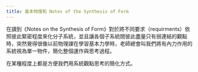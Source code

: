 ```yaml
---
title: 基本物理和 Notes of the Synthesis of Form
---
```


在讀到《Notes on the Synthesis of Form》對於將不同要求（requirments）依照彼此緊密程度來化分子系統，並且讓各個子系統間彼此盡量只有弱連結的觀點時，突然覺得很像以前物理課在學習基本力學時，老師總會叫我們將有內力作用的系統視為單一物件，簡化整個運作與思考過程。

在某種程度上都是方便我們用系統觀點思考的簡化方式。
